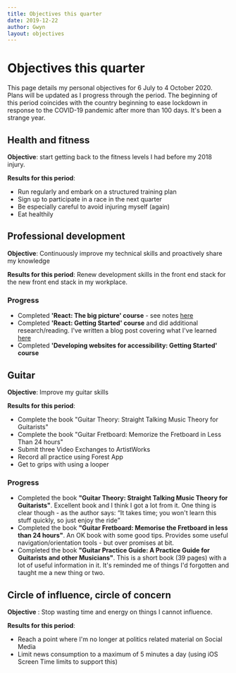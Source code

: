 ```yaml
---
title: Objectives this quarter
date: 2019-12-22
author: Gwyn
layout: objectives
---
```


# Objectives this quarter

This page details my personal objectives for 6 July to 4 October 2020. Plans will be updated as I progress through the period. The beginning of this period coincides with the country beginning to ease lockdown in response to the COVID-19 pandemic after more than 100 days. It's been a strange year. 

## Health and fitness

**Objective**: start getting back to the fitness levels I had before my 2018 injury.

**Results for this period**: 

* Run regularly and embark on a structured training plan
* Sign up to participate in a race in the next quarter
* Be especially careful to avoid injuring myself (again)
* Eat healthily

## Professional development

**Objective**: Continuously improve my technical skills and proactively share my knowledge

**Results for this period**: Renew development skills in the front end stack for the new front end stack in my workplace. 

<div class="progress">
<h3>Progress</h3>
<ul>
    <li>Completed <strong>'React: The big picture' course</strong> - see notes <a href="/2020/07/08/react-big-picture.html">here</a></li>
    <li>Completed <strong>'React: Getting Started' course</strong> and did additional research/reading. I've written a blog post covering what I've learned <a href="/2020/07/28/getting-started-with-react.html">here</a></li>
    <li>Completed <strong>'Developing websites for accessibility: Getting Started' course</strong></li>
</ul>
</div>

## Guitar

**Objective**: Improve my guitar skills 

**Results for this period**: 
* Complete the book "Guitar Theory: Straight Talking Music Theory for Guitarists"
* Complete the book "Guitar Fretboard: Memorize the Fretboard in Less Than 24 hours"
* Submit three Video Exchanges to ArtistWorks
* Record all practice using Forest App
* Get to grips with using a looper 


<div class="progress">
<h3>Progress</h3>
<ul>
    <li>Completed the book <strong>"Guitar Theory: Straight Talking Music Theory for Guitarists"</strong>. Excellent book and I think I got a lot from it. One thing is clear though - as the author says: <q>It takes time; you won't learn this stuff quickly, so just enjoy the ride</q></li>
    <li>Completed the book <strong>"Guitar Fretboard: Memorise the Fretboard in less than 24 hours"</strong>. An OK book with some good tips. Provides some useful navigation/orientation tools - but over promises at bit.</li>
    <li>Completed the book <strong>"Guitar Practice Guide: A Practice Guide for Guitarists and other Musicians"</strong>. This is a short book (39 pages) with a lot of useful information in it. It's reminded me of things I'd forgotten and taught me a new thing or two. </li>
</ul>
</div>

## Circle of influence, circle of concern

**Objective**   : Stop wasting time and energy on things I cannot influence.

**Results for this period**: 

* Reach a point where I'm no longer at politics related material on Social Media
* Limit news consumption to a maximum of 5 minutes a day (using iOS Screen Time limits to support this)

